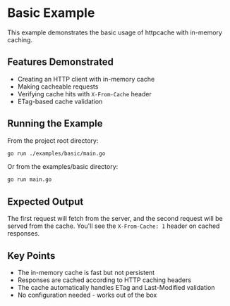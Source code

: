 # Basic Example

This example demonstrates the basic usage of httpcache with in-memory caching.

## Features Demonstrated

- Creating an HTTP client with in-memory cache
- Making cacheable requests
- Verifying cache hits with `X-From-Cache` header
- ETag-based cache validation

## Running the Example

From the project root directory:

```bash
go run ./examples/basic/main.go
```

Or from the examples/basic directory:

```bash
go run main.go
```

## Expected Output

The first request will fetch from the server, and the second request will be served from the cache. You'll see the `X-From-Cache: 1` header on cached responses.

## Key Points

- The in-memory cache is fast but not persistent
- Responses are cached according to HTTP caching headers
- The cache automatically handles ETag and Last-Modified validation
- No configuration needed - works out of the box
